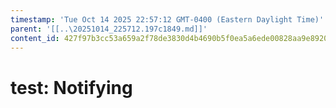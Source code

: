 ```yaml
---
timestamp: 'Tue Oct 14 2025 22:57:12 GMT-0400 (Eastern Daylight Time)'
parent: '[[..\20251014_225712.197c1849.md]]'
content_id: 427f97b3cc53a659a2f78de3830d4b4690b5f0ea5a6ede00828aa9e892023594
---
```


# test: Notifying
